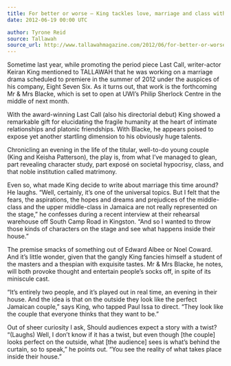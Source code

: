 ```yaml
---
title: For better or worse — King tackles love, marriage and class with latest effort
date: 2012-06-19 00:00 UTC

author: Tyrone Reid
source: Tallawah
source_url: http://www.tallawahmagazine.com/2012/06/for-better-or-worse-king-tackles-love.html
---
```


Sometime last year, while promoting the period piece Last Call, writer-actor
Keiran King mentioned to TALLAWAH that he was working on a marriage drama
scheduled to premiere in the summer of 2012 under the auspices of his company,
Eight Seven Six. As it turns out, that work is the forthcoming Mr & Mrs Blacke,
which is set to open at UWI’s Philip Sherlock Centre in the middle of next
month.

With the award-winning Last Call (also his directorial debut) King showed a
remarkable gift for elucidating the fragile humanity at the heart of intimate
relationships and platonic friendships. With Blacke, he appears poised to
expose yet another startling dimension to his obviously huge talents.

Chronicling an evening in the life of the titular, well-to-do young couple
(King and Keisha Patterson), the play is, from what I’ve managed to glean,
part revealing character study, part exposé on societal hypocrisy, class, and
that noble institution called matrimony.

Even so, what made King decide to write about marriage this time around? He
laughs. “Well, certainly, it’s one of the universal topics. But I felt that the
fears, the aspirations, the hopes and dreams and prejudices of the middle-class
and the upper middle-class in Jamaica are not really represented on the stage,”
he confesses during a recent interview at their rehearsal warehouse off South
Camp Road in Kingston. “And so I wanted to throw those kinds of characters on
the stage and see what happens inside their house.”

The premise smacks of something out of Edward Albee or Noel Coward. And it’s
little wonder, given that the gangly King fancies himself a student of the
masters and a thespian with exquisite tastes. Mr & Mrs Blacke, he notes, will
both provoke thought and entertain people’s socks off, in spite of its
miniscule cast.

“It’s entirely two people, and it’s played out in real time, an evening in
their house. And the idea is that on the outside they look like the perfect
Jamaican couple,” says King, who tapped Paul Issa to direct. “They look like
the couple that everyone thinks that they want to be.”

Out of sheer curiosity I ask, Should audiences expect a story with a twist?
“(Laughs) Well, I don’t know if it has a twist, but even though [the couple]
looks perfect on the outside, what [the audience] sees is what’s behind the
curtain, so to speak,” he points out. “You see the reality of what takes
place inside their house.”
